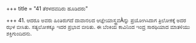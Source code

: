 +++
title = "41 ತೆರಳದವದಿರು ಹೂಡಿದರು"

+++
41. ಆದರೂ ಅವರು ಹಿಂತಿರುಗದೆ ದಾವಾನಲದ ಆಜ್ಞೇಯಾಸ್ತ್ರ್ರವÀನ್ನು ಪ್ರಯೋಗಿಸಿದಾಗ ತ್ರಿಲೋಕಕ್ಕೆ ಅದರ ಝಳ ಬೀಸಿತು. ಸತ್ಯಲೋಕಕ್ಕೂ ಇದರ ಪ್ರಭಾವ ಬೀರಿತು. ಈ ಬೆಂಕಿಯ ಕಾವಿನಿಂದ ಇಂದ್ರ ಸಾರಥಿಯಾದ ಮಾತಳಿಯು ಶಕ್ತಿಗುಂದಿದನು.